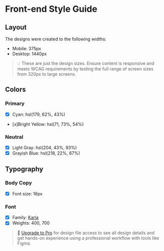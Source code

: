 # Front-end Style Guide

## Layout

The designs were created to the following widths:

- Mobile: 375px
- Desktop: 1440px

> 💡 These are just the design sizes. Ensure content is responsive and meets WCAG requirements by testing the full range of screen sizes from 320px to large screens.

## Colors

### Primary

- [x] Cyan: hsl(179, 62%, 43%)
- [x]Bright Yellow: hsl(71, 73%, 54%)

### Neutral

- [x] Light Gray: hsl(204, 43%, 93%)
- [x] Grayish Blue: hsl(218, 22%, 67%)

## Typography

### Body Copy

- [x] Font size: 16px

### Font

- [x] Family: [Karla](https://fonts.google.com/specimen/Karla)
- [x] Weights: 400, 700

> 💎 [Upgrade to Pro](https://www.frontendmentor.io/pro?ref=style-guide) for design file access to see all design details and get hands-on experience using a professional workflow with tools like Figma.
